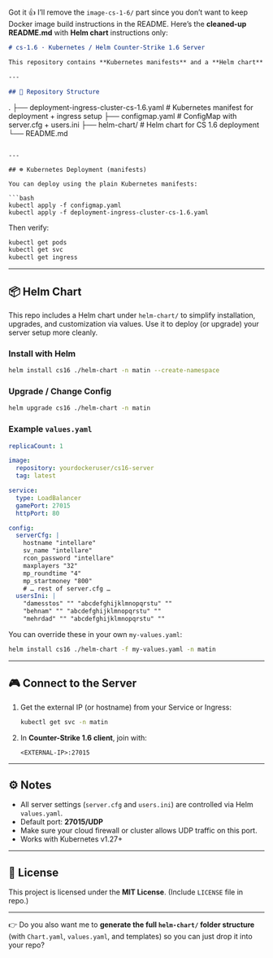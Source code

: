 Got it 👍 I’ll remove the `image-cs-1-6/` part since you don’t want to keep Docker image build instructions in the README. Here’s the **cleaned-up README.md** with **Helm chart** instructions only:

```md
# cs-1.6 · Kubernetes / Helm Counter-Strike 1.6 Server

This repository contains **Kubernetes manifests** and a **Helm chart** to deploy a **Counter-Strike 1.6** dedicated server on Kubernetes.

---

## 📂 Repository Structure

```

.
├── deployment-ingress-cluster-cs-1.6.yaml    # Kubernetes manifest for deployment + ingress setup
├── configmap.yaml                             # ConfigMap with server.cfg + users.ini
├── helm-chart/                                # Helm chart for CS 1.6 deployment
└── README.md

````

---

## ☸️ Kubernetes Deployment (manifests)

You can deploy using the plain Kubernetes manifests:

```bash
kubectl apply -f configmap.yaml
kubectl apply -f deployment-ingress-cluster-cs-1.6.yaml
````

Then verify:

```bash
kubectl get pods
kubectl get svc
kubectl get ingress
```

---

## 📦 Helm Chart

This repo includes a Helm chart under `helm-chart/` to simplify installation, upgrades, and customization via values. Use it to deploy (or upgrade) your server setup more cleanly.

### Install with Helm

```bash
helm install cs16 ./helm-chart -n matin --create-namespace
```

### Upgrade / Change Config

```bash
helm upgrade cs16 ./helm-chart -n matin
```

### Example `values.yaml`

```yaml
replicaCount: 1

image:
  repository: yourdockeruser/cs16-server
  tag: latest

service:
  type: LoadBalancer
  gamePort: 27015
  httpPort: 80

config:
  serverCfg: |
    hostname "intellare"
    sv_name "intellare"
    rcon_password "intellare"
    maxplayers "32"
    mp_roundtime "4"
    mp_startmoney "800"
    # … rest of server.cfg …
  usersIni: |
    "damesstos" "" "abcdefghijklmnopqrstu" ""
    "behnam" "" "abcdefghijklmnopqrstu" ""
    "mehrdad" "" "abcdefghijklmnopqrstu" ""
```

You can override these in your own `my-values.yaml`:

```bash
helm install cs16 ./helm-chart -f my-values.yaml -n matin
```

---

## 🎮 Connect to the Server

1. Get the external IP (or hostname) from your Service or Ingress:

   ```bash
   kubectl get svc -n matin
   ```

2. In **Counter-Strike 1.6 client**, join with:

   ```
   <EXTERNAL-IP>:27015
   ```

---

## ⚙️ Notes

* All server settings (`server.cfg` and `users.ini`) are controlled via Helm `values.yaml`.
* Default port: **27015/UDP**
* Make sure your cloud firewall or cluster allows UDP traffic on this port.
* Works with Kubernetes v1.27+

---

## 📝 License

This project is licensed under the **MIT License**.
(Include `LICENSE` file in repo.)

---

👉 Do you also want me to **generate the full `helm-chart/` folder structure** (with `Chart.yaml`, `values.yaml`, and templates) so you can just drop it into your repo?


